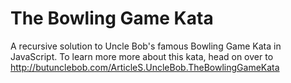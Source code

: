 # The Bowling Game Kata
A recursive solution to Uncle Bob's famous Bowling Game Kata in JavaScript.
To learn more more about this kata, head on over to http://butunclebob.com/ArticleS.UncleBob.TheBowlingGameKata
